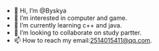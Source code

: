 - 👋 Hi, I’m @Byskya
- 👀 I’m interested in computer and game.
- 🌱 I’m currently learning c++ and java.
- 💞️ I’m looking to collaborate on study partter.
- 📫 How to reach my email:2514015411@qq.com.

<!---
Byskya/Byskya is a ✨ special ✨ repository because its `README.md` (this file) appears on your GitHub profile.
You can click the Preview link to take a look at your changes.
--->

